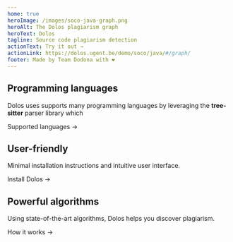 ```yaml
---
home: true
heroImage: /images/soco-java-graph.png
heroAlt: The Dolos plagiarism graph
heroText: Dolos
tagline: Source code plagiarism detection
actionText: Try it out →
actionLink: https://dolos.ugent.be/demo/soco/java/#/graph/
footer: Made by Team Dodona with ❤️
---
```


<div class="features">
  <div class="feature">
    <h2>Programming languages</h2>
    <p>Dolos uses supports many programming languages by leveraging the <b>tree-sitter</b> parser library which</p>
    <p><router-link to="/guide/languages">Supported languages →</router-link></p>
  </div>
  <div class="feature">
    <h2>User-friendly</h2>
    <p>Minimal installation instructions and intuitive user interface.</p>
    <p><router-link to="/guide/installation">Install Dolos →</router-link></p>
  </div>
  <div class="feature">
    <h2>Powerful algorithms</h2>
    <p>Using state-of-the-art algorithms, Dolos helps you discover plagiarism.</p>
    <p><router-link to="/guide/algorithm">How it works →</router-link></p>
  </div>
</div>
